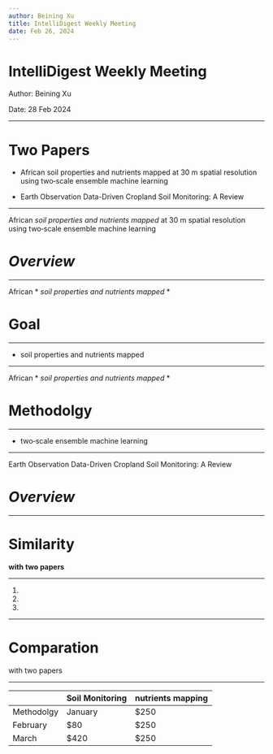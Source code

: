 ```yaml
---
author: Beining Xu
title: IntelliDigest Weekly Meeting
date: Feb 26, 2024
---
```


<link rel="stylesheet" href="../reveal.js/dist/reveal.css">
<link rel="stylesheet" href="../reveal.js/dist/theme/sky.css"> 

# IntelliDigest Weekly Meeting

Author: Beining Xu

Date: 28 Feb 2024

---

# Two Papers

- African soil properties and nutrients mapped at 30 m spatial resolution using two‐scale ensemble machine learning

- Earth Observation Data-Driven Cropland Soil Monitoring: A Review

---

African *soil properties and nutrients mapped* at 30 m spatial resolution using two‐scale ensemble machine learning


<!-- African * *soil properties and nutrients mapped* *  -->

# *Overview*


---

African * *soil properties and nutrients mapped* * 

# Goal

---

  - soil properties and nutrients mapped

---

African * *soil properties and nutrients mapped* * 

# Methodolgy

---

  - two‐scale ensemble machine learning

---

Earth Observation Data-Driven Cropland Soil Monitoring: A Review

# *Overview*



---

# Similarity

**with two papers**

---

1. 
1. 
1. 

---

# Comparation
with two papers

---

|  | Soil Monitoring    | nutrients mapping |
| -------- | -------- | ------- |
| Methodolgy | January  | $250    |
| February | $80     | $250    |
| March    | $420    | $250    |
<!-- 
---

<section data-auto-animate>
  <h1>Auto-Animate</h1>
</section>
<section data-auto-animate>
  <h1 style="margin-top: 100px; color: red;">Auto-Animate</h1>
</section>

--- -->